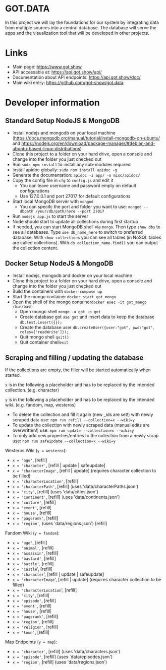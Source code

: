 # GOT.DATA 

In this project we will lay the foundations for our system by integrating data from multiple sources into a central database. The database will serve the apps and the visualization tool that will be developed in other projects.

# Links
  - Main page: https://www.got.show
  - API accessable at: https://api.got.show/api/
  - Documentation about API endpoints: https://api.got.show/doc/
  - Main wiki entry: https://github.com/got-show/got.data

# Developer information

## Standard Setup NodeJS & MongoDB
* Install nodejs and mongodb on your local machine (https://docs.mongodb.org/manual/tutorial/install-mongodb-on-ubuntu/ and https://nodejs.org/en/download/package-manager/#debian-and-ubuntu-based-linux-distributions)
* Clone this project to a folder on your hard drive, open a console and change into the folder you just checked out
* Run `sudo npm install` to install any sub-modules required
* Install apidoc globally: `sudo npm install apidoc -g`
* Generate the documentation: `apidoc -i app/ -o misc/apidoc/`
* Copy the config file in `cfg` to `config.js` and edit it
	* You can leave username and password empty on default configurations 
	* Use 127.0.0.1 and port 27017 for default configurations
* Start local MongoDB server with `mongod`
	* You can specifc the port and folder you want to use: `mongod --dbpath /your/db/path/here --port 27017`
* Run `nodejs app.js` to start the server
* Node should start to update all collections during first startup
* If needed, you can start MongoDB shell via `mongo`. Then type `show dbs` to see all databases. Type `use db_name_here` to switch to preferred database. With `show collections` you can see all tables (in NoSQL tables are called collections). With `db.collection_name.find()` you can output the collection content.

## Docker Setup NodeJS & MongoDB
* Install nodejs, mongodb and docker on your local machine
* Clone this project to a folder on your hard drive, open a console and change into the folder you just checked out
* Build the containers with `docker-compose up`
* Start the mongo container `docker start got_mongo`
* Open the shell of the mongo container`docker exec -it got_mongo /bin/bash`
    * Open mongo shell `mongo -u got -p got`
    * Create database got `use got` and insert data to keep the database `db.test.insert({});`
    * Create the database user `db.createUser({user:"got", pwd:"got", roles=['readWrite']});`
    * Quit mongo shell `quit()`
    * Quit container shell`exit`

## Scraping and filling / updating the database

If the collections are empty, the filler will be started automatically when started.

`x` is in the following a placeholder and has to be replaced by the intended collection. (e.g. character)

`y` is in the following a placeholder and has to be replaced by the intended wiki. (e.g. fandom, map, westeros)

* To delete the collection and fill it again (new _ids are set!) with newly scraped data use: `npm run refill --collection=x --wiki=y`
* To update the collection with newly scraped data (manual edits are overwritten!) use: `npm run update --collection=x --wiki=y`
* To only add new properties/entries to the collection from a newly scrap use: `npm run safeipdate --collection=x --wiki=y`

Westeros Wiki (`y = westeros`):
*    `x = 'age'`, \[refill\]
*    `x = 'character'`, \[refill | update | safeupdate\]
*    `x = 'characterImage'`, \[refill | update\] (requires character collection to be filled)
*    `x = 'characterLocation'`, \[refill\]
*    `x = 'characterPath'`, \[refill\] (uses 'data/characterPaths.json')
*    `x = 'city'`, \[refill\] (uses 'data/cities.json')
*    `x = 'continent'`, \[refill\] (uses 'data/continents.json')
*    `x = 'culture'`, \[refill\]
*    `x = 'event'`, \[refill\]
*    `x = 'house'`, \[refill\]
*    `x = 'pagerank'`, \[refill\]
*    `x = 'region'`, (uses 'data/regions.json') \[refill\]

Fandom Wiki (`y = fandom`):
*    `x = 'age'`, \[refill\]
*    `x = 'animal'`, \[refill\]
*    `x = 'assassin'`, \[refill\]
*    `x = 'bastard'`, \[refill\]
*    `x = 'battle'`, \[refill\]
*    `x = 'castle`', \[refill\]
*    `x = 'character`', \[refill | update | safeupdate\]
*    `x = 'characterImage`', \[refill | update\] (requires character collection to be filled)
*    `x = 'characterLocation`', \[refill\]
*    `x = 'city'`,  \[refill\]
*    `x = 'episode'`, \[refill\]
*    `x = 'event'`, \[refill\]
*    `x = 'house'`, \[refill\]
*    `x = 'pagerank'`, \[refill\]
*    `x = 'region'`, \[refill\]
*    `x = 'religion'`, \[refill\]
*    `x = 'town'`, \[refill\]

Map Endpoints (`y = map`):
*    `x = 'character'`, \[refill\] (uses 'data/characters.json')
*    `x = 'episode'`, \[refill\] (uses 'data/episodes.json')
*    `x = 'region'`, \[refill\] (uses 'data/regions.json')

